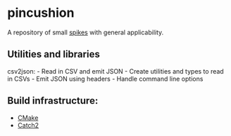 # pincushion

A repository of small [spikes](https://en.wikipedia.org/wiki/Spike_(software_development)) with general applicability.

## Utilities and libraries

csv2json:
    - Read in CSV and emit JSON
    - Create utilities and types to read in CSVs
    - Emit JSON using headers
    - Handle command line options

## Build infrastructure:

- [CMake](https://cmake.org)
- [Catch2](https://github.com/catchorg/Catch2)
